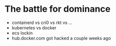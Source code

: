 # The battle for dominance

 - containerd vs cri0 vs rkt vs ...
 - kubernetes vs docker
 - ecs lockin
 - hub.docker.com got hacked a couple weeks ago

